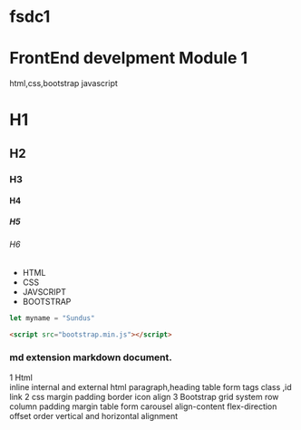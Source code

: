 # fsdc1
# FrontEnd develpment Module 1
html,css,bootstrap  javascript 

# H1
## H2
### H3
#### H4
##### H5
###### H6

* HTML
* CSS
* JAVSCRIPT
* BOOTSTRAP

```js
let myname = "Sundus"
```

```html
<script src="bootstrap.min.js"></script>
```

### md extension markdown document.
1 Html  
inline internal and external html
paragraph,heading table form tags 
class ,id 
link
2 css
margin 
padding 
border
icon 
align
3 Bootstrap
grid system
row column 
padding margin
table 
form
carousel 
align-content
flex-direction 
offset 
order
vertical and horizontal alignment
